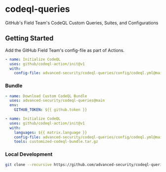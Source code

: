 # codeql-queries
GitHub's Field Team's CodeQL Custom Queries, Suites, and Configurations

## Getting Started

Add the GitHub Field Team's config-file as part of Actions.

```yaml
- name: Initialize CodeQL
  uses: github/codeql-action/init@v1
  with:
    config-file: advanced-security/codeql-queries/config/codeql.yml@main
```

### Bundle

```yaml
- name: Download Custom CodeQL Bundle
  uses: advanced-security/codeql-queries@main
  env:
    GITHUB_TOKEN: ${{ github.token }}

- name: Initialize CodeQL
  uses: github/codeql-action/init@v1
  with:
    languages: ${{ matrix.language }}
    config-file: advanced-security/codeql-queries/config/codeql.yml@main
    tools: customized-codeql-bundle.tar.gz
```

### Local Development

```bash
git clone --recursive https://github.com/advanced-security/codeql-queries.git && code .
```
